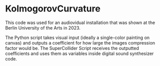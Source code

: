 # KolmogorovCurvature
This code was used for an audiovidual installation that was shown at the Berlin University of the Arts in 2023.

The Python script takes visual input (ideally a single-color painting on canvas) and outputs a coefficient for how large the images compression factor would be.
The SuperCollider Script receives the outputted coefficients and uses them as variables inside digital sound synthesizer code.
